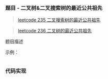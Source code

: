 ### 题目 - 二叉树&二叉搜索树的最近公共祖先

> [leetcode 235 二叉搜索树的最近公共祖先](https://leetcode-cn.com/problems/lowest-common-ancestor-of-a-binary-search-tree/)

> [leetcode 236 二叉树的最近公共祖先](https://leetcode-cn.com/problems/lowest-common-ancestor-of-a-binary-tree/)

题目描述

示例：

```js

```

### 代码实现

```js

```
